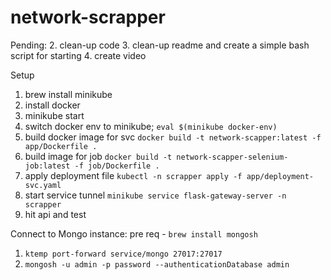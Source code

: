# network-scrapper

Pending:
2. clean-up code
3. clean-up readme and create a simple bash script for starting
4. create video


Setup
1. brew install minikube
2. install docker
3. minikube start
4. switch docker env to minikube; `eval $(minikube docker-env)`
5. build docker image for svc `docker build -t network-scapper:latest -f app/Dockerfile .`
6. build image for job `docker build -t network-scapper-selenium-job:latest -f job/Dockerfile .`
7. apply deployment file `kubectl -n scrapper apply -f app/deployment-svc.yaml` 
8. start service tunnel `minikube service flask-gateway-server -n scrapper`
9. hit api and test


Connect to Mongo instance:
pre req - `brew install mongosh`

1. `ktemp port-forward service/mongo 27017:27017`
2. `mongosh -u admin -p password --authenticationDatabase admin`